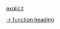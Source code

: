 [explicit](https://stackoverflow.com/questions/121162/what-does-the-explicit-keyword-mean)

[-> function heading](https://stackoverflow.com/questions/22514855/arrow-operator-in-function-heading)
